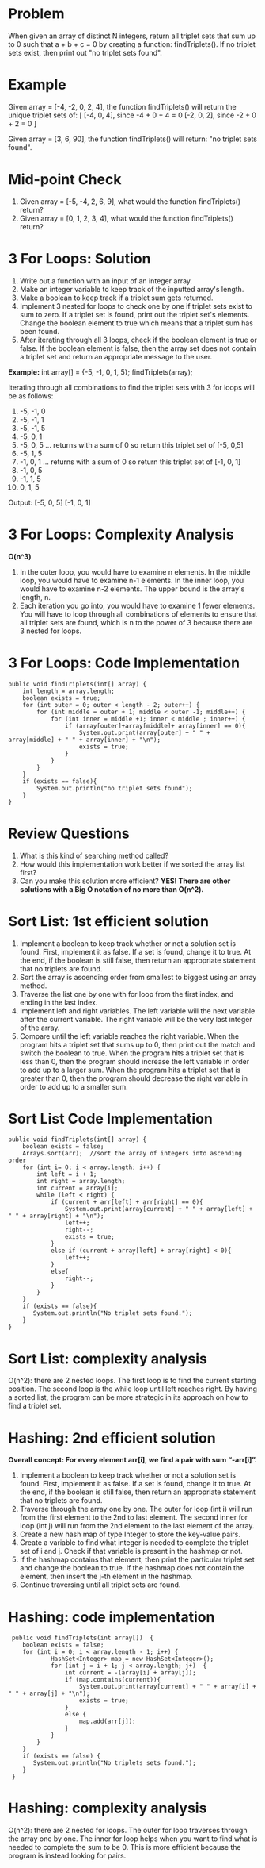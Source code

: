 # Problem
When given an array of distinct N integers, return all triplet sets that sum up to 0 such that a + b + c = 0 by creating a function: findTriplets(). If no triplet sets exist, then print out "no triplet sets found". 

# Example
Given array = [-4, -2, 0, 2, 4], the function findTriplets() will return the unique triplet sets of: 
[
  [-4, 0, 4],   since -4 + 0 + 4 = 0
  [-2, 0, 2],   since -2 + 0 + 2 = 0
]

Given array = [3, 6, 90], the function findTriplets() will return:
"no triplet sets found". 

# Mid-point Check
1. Given array = [-5, -4, 2, 6, 9], what would the function findTriplets() return? 
2. Given array = [0, 1, 2, 3, 4], what would the function findTriplets() return? 

# 3 For Loops: Solution
1. Write out a function with an input of an integer array. 
2. Make an integer variable to keep track of the inputted array's length. 
3. Make a boolean to keep track if a triplet sum gets returned. 
4. Implement 3 nested for loops to check one by one if triplet sets exist to sum to zero. If a triplet set is found, print out the triplet set's elements. Change the boolean element to true which means that a triplet sum has been found. 
5. After iterating through all 3 loops, check if the boolean element is true or false. If the boolean element is false, then the array set does not contain a triplet set and return an appropriate message to the user. 

**Example:** 
int array[] = {-5, -1, 0, 1, 5}; 
findTriplets(array); 

Iterating through all combinations to find the triplet sets with 3 for loops will be as follows:
1. -5, -1, 0 
2. -5, -1, 1
3. -5, -1, 5
4. -5, 0, 1 
5. -5, 0, 5    ... returns with a sum of 0 so return this triplet set of [-5, 0,5]
6. -5, 1, 5
7. -1, 0, 1  ... returns with a sum of 0 so return this triplet set of [-1, 0, 1]
8. -1, 0, 5
9. -1, 1, 5
10. 0, 1, 5

Output: 
[-5, 0, 5]
[-1, 0, 1]

# 3 For Loops: Complexity Analysis
**O(n^3)**
1. In the outer loop, you would have to examine n elements. In the middle loop, you would have to examine n-1 elements. In the inner loop, you would have to examine n-2 elements. The upper bound is the array's length, n. 
2. Each iteration you go into, you would have to examine 1 fewer elements. You will have to loop through all combinations of elements to ensure that all triplet sets are found, which is n to the power of 3 because there are 3 nested for loops. 

# 3 For Loops: Code Implementation
```
public void findTriplets(int[] array) { 
    int length = array.length; 
    boolean exists = true; 
    for (int outer = 0; outer < length - 2; outer++) { 
        for (int middle = outer + 1; middle < outer -1; middle++) { 
            for (int inner = middle +1; inner < middle ; inner++) { 
                if (array[outer]+array[middle]+ array[inner] == 0){ 
                    System.out.print(array[outer] + " " + array[middle] + " " + array[inner] + "\n"); 
                    exists = true; 
                } 
            } 
        } 
    } 
    if (exists == false){
        System.out.println("no triplet sets found"); 
    }
} 
```

# Review Questions
1. What is this kind of searching method called? 
2. How would this implementation work better if we sorted the array list first? 
3. Can you make this solution more efficient? 
   **YES! There are other solutions with a Big O notation of no more than O(n^2).**

# Sort List: 1st efficient solution
1. Implement a boolean to keep track whether or not a solution set is found. First, implement it as false. If a set is found, change it to true. At the end, if the boolean is still false, then return an appropriate statement that no triplets are found. 
2. Sort the array is ascending order from smallest to biggest using an array method. 
3. Traverse the list one by one with for loop from the first index, and ending in the last index. 
4. Implement left and right variables. The left variable will the next variable after the current variable. The right variable will be the very last integer of the array. 
5. Compare until the left variable reaches the right variable. When the program hits a triplet set that sums up to 0, then print out the match and switch the boolean to true. When the program hits a triplet set that is less than 0, then the program should increase the left variable in order to add up to a larger sum. When the program hits a triplet set that is greater than 0, then the program should decrease the right variable in order to add up to a smaller sum.

# Sort List Code Implementation 
```
public void findTriplets(int[] array) { 
    boolean exists = false; 
    Arrays.sort(arr);  //sort the array of integers into ascending order
    for (int i= 0; i < array.length; i++) { 
        int left = i + 1; 
        int right = array.length; 
        int current = array[i]; 
        while (left < right) { 
            if (current + arr[left] + arr[right] == 0){ 
                System.out.print(array[current] + " " + array[left] + " " + array[right] + "\n");
                left++; 
                right--; 
                exists = true; 
            } 
            else if (current + array[left] + array[right] < 0){
                left++; 
            }
            else{
                right--; 
            }
        } 
    } 
    if (exists == false){
       System.out.println("No triplet sets found."); 
    }
} 
```

# Sort List: complexity analysis
O(n^2): there are 2 nested loops. The first loop is to find the current starting position. The second loop is the while loop until left reaches right. By having a sorted list, the program can be more strategic in its approach on how to find a triplet set. 

# Hashing: 2nd efficient solution
**Overall concept: For every element arr[i], we find a pair with sum “-arr[i]”.**
1. Implement a boolean to keep track whether or not a solution set is found. First, implement it as false. If a set is found, change it to true. At the end, if the boolean is still false, then return an appropriate statement that no triplets are found. 
2. Traverse through the array one by one. The outer for loop (int i) will run from the first element to the 2nd to last element. The second inner for loop (int j) will run from the 2nd element to the last element of the array.
3. Create a new hash map of type Integer to store the key-value pairs.
4. Create a variable to find what integer is needed to complete the triplet set of i and j. Check if that variable is present in the hashmap or not. 
5. If the hashmap contains that element, then print the particular triplet set and change the boolean to true. If the hashmap does not contain the element, then insert the j-th element in the hashmap.
6. Continue traversing until all triplet sets are found. 

# Hashing: code implementation
```
 public void findTriplets(int array[])  { 
    boolean exists = false; 
    for (int i = 0; i < array.length - 1; i++) { 
            HashSet<Integer> map = new HashSet<Integer>(); 
            for (int j = i + 1; j < array.length; j+)  { 
                int current = -(array[i] + array[j]); 
                if (map.contains(current)){ 
                    System.out.print(array[current] + " " + array[i] + " " + array[j] + "\n");
                    exists = true; 
                }  
                else { 
                    map.add(arr[j]); 
                } 
            } 
        } 
    } 
    if (exists == false) { 
       System.out.println("No triplets sets found."); 
    } 
 } 
```

# Hashing: complexity analysis
O(n^2): there are 2 nested for loops. The outer for loop traverses through the array one by one. The inner for loop helps when you want to find what is needed to complete the sum to be 0. This is more efficient because the program is instead looking for pairs. 


